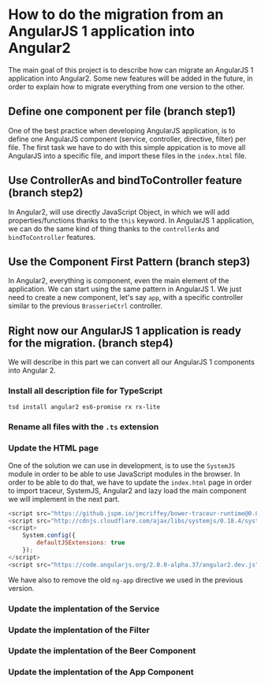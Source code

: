 # How to do the migration from an AngularJS 1 application into Angular2 

The main goal of this project is to describe how can migrate an AngularJS 1 application into Angular2. Some new features will be added in the future, in order to explain how to migrate everything from one version to the other. 

## Define one component per file (branch step1)

One of the best practice when developing AngularJS application, is to define one AngularJS component (service, controller, directive, filter) per file. 
The first task we have to do with this simple appication is to move all AngularJS into a specific file, and import these files in the `index.html` file. 

## Use ControllerAs and bindToController feature (branch step2)

In Angular2, will use directly JavaScript Object, in which we will add properties/functions thanks to the `this` keyword. In AngularJS 1 application, we can do the same kind of thing thanks to the `controllerAs` and `bindToController` features. 

## Use the Component First Pattern (branch step3)

In Angular2, everything is component, even the main element of the application. We can start using the same pattern in AngularJS 1. We just need to create a new component, let's say `app`, with a specific controller similar to the previous `BrasserieCtrl` controller. 

## Right now our AngularJS 1 application is ready for the migration. (branch step4)

We will describe in this part we can convert all our AngularJS 1 components into Angular 2. 

### Install all description file for TypeScript

```shell
tsd install angular2 es6-promise rx rx-lite
```

### Rename all files with the `.ts` extension

### Update the HTML page

One of the solution we can use in development, is to use the `SystemJS` module in order to be able to use JavaScript modules in the browser. In order to be able to do that, we have to update the `index.html` page in order to import traceur, SystemJS, Angular2 and lazy load the main component we will implement in the next part. 

```javascript
<script src="https://github.jspm.io/jmcriffey/bower-traceur-runtime@0.0.91/traceur-runtime.js"></script>
<script src="http://cdnjs.cloudflare.com/ajax/libs/systemjs/0.18.4/system.src.js"></script>
<script>
	System.config({
		defaultJSExtensions: true
	});
</script>
<script src="https://code.angularjs.org/2.0.0-alpha.37/angular2.dev.js"></script>
```
We have also to remove the old `ng-app` directive we used in the previous version. 

### Update the implentation of the Service

### Update the implentation of the Filter

### Update the implentation of the Beer Component

### Update the implentation of the App Component
